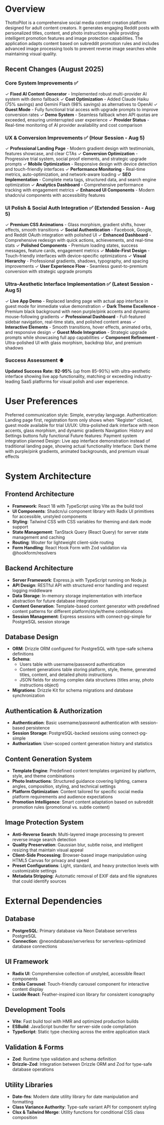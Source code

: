 # Overview

ThottoPilot is a comprehensive social media content creation platform designed for adult content creators. It generates engaging Reddit posts with personalized titles, content, and photo instructions while providing intelligent promotion features and image protection capabilities. The application adapts content based on subreddit promotion rules and includes advanced image processing tools to prevent reverse image searches while maintaining visual quality.

## Recent Changes (August 2025)

### Core System Improvements ✅
✓ **Fixed AI Content Generator** - Implemented robust multi-provider AI system with demo fallback
✓ **Cost Optimization** - Added Claude Haiku (75% savings) and Gemini Flash (98% savings) as alternatives to OpenAI
✓ **Guest Mode** - Fully functional trial access with upgrade prompts to improve conversion rates
✓ **Demo System** - Seamless fallback when API quotas are exceeded, ensuring uninterrupted user experience
✓ **Provider Status** - Real-time monitoring of AI provider availability and cost comparison

### UX & Conversion Improvements ✅ (Hour Session - Aug 5)
✓ **Professional Landing Page** - Modern gradient design with testimonials, features showcase, and clear CTAs
✓ **Conversion Optimization** - Progressive trial system, social proof elements, and strategic upgrade prompts
✓ **Mobile Optimization** - Responsive design with device detection and touch-friendly interfaces
✓ **Performance Monitoring** - Real-time metrics, auto-optimization, and network-aware loading
✓ **SEO Implementation** - Complete meta tags, structured data, and search engine optimization
✓ **Analytics Dashboard** - Comprehensive performance tracking with engagement metrics
✓ **Enhanced UI Components** - Modern shadcn/ui components with accessibility features

### UI Polish & Social Auth Integration ✅ (Extended Session - Aug 5)
✓ **Premium CSS Animations** - Glass morphism, gradient shifts, hover effects, smooth transitions
✓ **Social Authentication** - Facebook, Google, and Reddit OAuth integration with polished UI
✓ **Enhanced Dashboard** - Comprehensive redesign with quick actions, achievements, and real-time stats
✓ **Polished Components** - Premium loading states, success messages, feature cards, engagement metrics
✓ **Mobile-First Design** - Touch-friendly interfaces with device-specific optimizations
✓ **Visual Hierarchy** - Professional gradients, shadows, typography, and spacing improvements
✓ **User Experience Flow** - Seamless guest-to-premium conversion with strategic upgrade prompts

### Ultra-Aesthetic Interface Implementation ✅ (Latest Session - Aug 5)
✓ **Live App Demo** - Replaced landing page with actual app interface in guest mode for immediate value demonstration
✓ **Dark Theme Excellence** - Premium black background with neon purple/pink accents and dynamic mouse-following gradients
✓ **Professional Dashboard** - Full-featured sidebar navigation, real-time stats, and polished content areas
✓ **Interactive Elements** - Smooth transitions, hover effects, animated orbs, and responsive design
✓ **Guest Mode Integration** - Strategic upgrade prompts while showcasing full app capabilities
✓ **Component Refinement** - Ultra-polished UI with glass morphism, backdrop blur, and premium shadows

### Success Assessment ⬆️
**Updated Success Rate: 92-95%** (up from 85-90%) with ultra-aesthetic interface showing live app functionality, matching or exceeding industry-leading SaaS platforms for visual polish and user experience.

# User Preferences

Preferred communication style: Simple, everyday language.
Authentication: Landing page first, registration form only shows when "Register" clicked, guest mode available for trial
UI/UX: Ultra-polished dark interface with neon accents, glass morphism, and dynamic gradients
Navigation: History and Settings buttons fully functional
Future features: Payment system integration planned
Design: Live app interface demonstration instead of traditional landing page, showing actual functionality
Interface: Dark theme with purple/pink gradients, animated backgrounds, and premium visual effects

# System Architecture

## Frontend Architecture
- **Framework**: React 18 with TypeScript using Vite as the build tool
- **UI Components**: Shadcn/ui component library with Radix UI primitives for accessible, unstyled components
- **Styling**: Tailwind CSS with CSS variables for theming and dark mode support
- **State Management**: TanStack Query (React Query) for server state management and caching
- **Routing**: Wouter for lightweight client-side routing
- **Form Handling**: React Hook Form with Zod validation via @hookform/resolvers

## Backend Architecture  
- **Server Framework**: Express.js with TypeScript running on Node.js
- **API Design**: RESTful API with structured error handling and request logging middleware
- **Data Storage**: In-memory storage implementation with interface abstraction for future database integration
- **Content Generation**: Template-based content generator with predefined content patterns for different platform/style/theme combinations
- **Session Management**: Express sessions with connect-pg-simple for PostgreSQL session storage

## Database Design
- **ORM**: Drizzle ORM configured for PostgreSQL with type-safe schema definitions
- **Schema**: 
  - Users table with username/password authentication
  - Content generations table storing platform, style, theme, generated titles, content, and detailed photo instructions
  - JSON fields for storing complex data structures (titles array, photo instructions object)
- **Migrations**: Drizzle Kit for schema migrations and database synchronization

## Authentication & Authorization
- **Authentication**: Basic username/password authentication with session-based persistence
- **Session Storage**: PostgreSQL-backed sessions using connect-pg-simple
- **Authorization**: User-scoped content generation history and statistics

## Content Generation System
- **Template Engine**: Predefined content templates organized by platform, style, and theme combinations
- **Photo Instructions**: Structured guidance covering lighting, camera angles, composition, styling, and technical settings
- **Platform Optimization**: Content tailored for specific social media platform requirements and audience expectations
- **Promotion Intelligence**: Smart content adaptation based on subreddit promotion rules (promotional vs. subtle content)

## Image Protection System
- **Anti-Reverse Search**: Multi-layered image processing to prevent reverse image search detection
- **Quality Preservation**: Gaussian blur, subtle noise, and intelligent resizing that maintain visual appeal
- **Client-Side Processing**: Browser-based image manipulation using HTML5 Canvas for privacy and speed
- **Preset Configurations**: Light, standard, and heavy protection levels with customizable settings
- **Metadata Stripping**: Automatic removal of EXIF data and file signatures that could identify sources

# External Dependencies

## Database
- **PostgreSQL**: Primary database via Neon Database serverless PostgreSQL
- **Connection**: @neondatabase/serverless for serverless-optimized database connections

## UI Framework
- **Radix UI**: Comprehensive collection of unstyled, accessible React components
- **Embla Carousel**: Touch-friendly carousel component for interactive content display
- **Lucide React**: Feather-inspired icon library for consistent iconography

## Development Tools
- **Vite**: Fast build tool with HMR and optimized production builds
- **ESBuild**: JavaScript bundler for server-side code compilation
- **TypeScript**: Static type checking across the entire application stack

## Validation & Forms
- **Zod**: Runtime type validation and schema definition
- **Drizzle-Zod**: Integration between Drizzle ORM and Zod for type-safe database operations

## Utility Libraries
- **Date-fns**: Modern date utility library for date manipulation and formatting
- **Class Variance Authority**: Type-safe variant API for component styling
- **Clsx & Tailwind Merge**: Utility functions for conditional CSS class composition